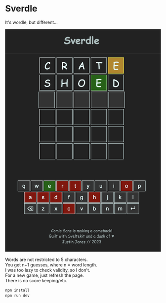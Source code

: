 # Sverdle
It's wordle, but different...

![screenshot](example.png)

Words are not restricted to 5 characters.  
You get n+1 guesses, where n = word length.  
I was too lazy to check validity, so I don't.  
For a new game, just refresh the page.  
There is no score keeping/etc.  

```bash
npm install
npm run dev
```
